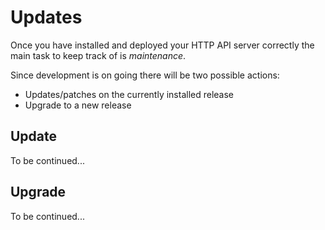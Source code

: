 
# Updates

Once you have installed and deployed your HTTP API server correctly the main task to keep track of is *maintenance*.

Since development is on going there will be two possible actions:

- Updates/patches on the currently installed release
- Upgrade to a new release

## Update

To be continued...

<!--
```bash
$ rapydo update --rebuild
```
-->

## Upgrade

To be continued...
